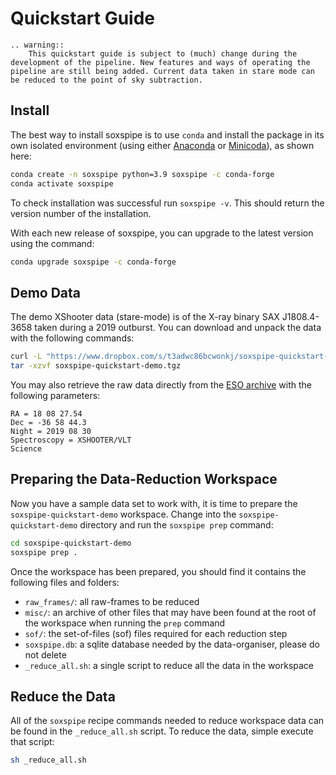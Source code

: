 # Quickstart Guide

```eval_rst
.. warning::
    This quickstart guide is subject to (much) change during the development of the pipeline. New features and ways of operating the pipeline are still being added. Current data taken in stare mode can be reduced to the point of sky subtraction. 
```

## Install

The best way to install soxspipe is to use `conda` and install the package in its own isolated environment (using either [Anaconda](https://docs.anaconda.com/anaconda/install/index.html) or [Minicoda](https://docs.conda.io/en/latest/miniconda.html)), as shown here:

``` bash
conda create -n soxspipe python=3.9 soxspipe -c conda-forge
conda activate soxspipe
```

To check installation was successful run `soxspipe -v`. This should return the version number of the installation.

With each new release of soxspipe, you can upgrade to the latest version using the command:

``` bash
conda upgrade soxspipe -c conda-forge
```

## Demo Data

The demo XShooter data (stare-mode) is of the X-ray binary SAX J1808.4-3658 taken during a 2019 outburst. You can download and unpack the data with the following commands:

```bash
curl -L "https://www.dropbox.com/s/t3adwc86bcwonkj/soxspipe-quickstart-demo-lite.tgz?dl=1" > soxspipe-quickstart-demo.tgz
tar -xzvf soxspipe-quickstart-demo.tgz
```

You may also retrieve the raw data directly from the [ESO archive](http://archive.eso.org/eso/eso_archive_main.html) with the following parameters:

```text
RA = 18 08 27.54
Dec = -36 58 44.3
Night = 2019 08 30
Spectroscopy = XSHOOTER/VLT
Science
```

## Preparing the Data-Reduction Workspace

Now you have a sample data set to work with, it is time to prepare the `soxspipe-quickstart-demo` workspace. Change into the `soxspipe-quickstart-demo` directory and run the `soxspipe prep` command:

```bash
cd soxspipe-quickstart-demo
soxspipe prep .
```

Once the workspace has been prepared, you should find it contains the following files and folders:

   - `raw_frames/`: all raw-frames to be reduced
   - `misc/`: an archive of other files that may have been found at the root of the workspace when running the `prep` command
   - `sof/`: the set-of-files (sof) files required for each reduction step
   - `soxspipe.db`: a sqlite database needed by the data-organiser, please do not delete
   - `_reduce_all.sh`: a single script to reduce all the data in the workspace

## Reduce the Data

All of the `soxspipe` recipe commands needed to reduce workspace data can be found in the `_reduce_all.sh` script. To reduce the data, simple execute that script:

```bash
sh _reduce_all.sh
```
